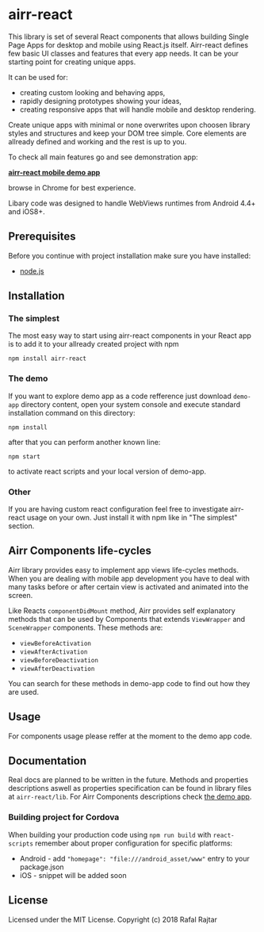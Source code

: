 # airr-react

This library is set of several React components that allows building Single Page Apps for desktop and mobile using React.js itself.
Airr-react defines few basic UI classes and features that every app needs.
It can be your starting point for creating unique apps.

It can be used for:

*   creating custom looking and behaving apps,
*   rapidly designing prototypes showing your ideas,
*   creating responsive apps that will handle mobile and desktop rendering.

Create unique apps with minimal or none overwrites upon choosen library styles and structures and keep your DOM tree simple.
Core elements are allready defined and working and the rest is up to you.

To check all main features go and see demonstration app:

**[airr-react mobile demo app](http://react.airr.pl)**

browse in Chrome for best experience.

Libary code was designed to handle WebViews runtimes from Android 4.4+ and iOS8+.

## Prerequisites

Before you continue with project installation make sure you have installed:

*   [node.js](https://nodejs.org/en/)

## Installation

### The simplest

The most easy way to start using airr-react components in your React app is to add it to your allready created project with npm

```
npm install airr-react
```

### The demo

If you want to explore demo app as a code refference just download `demo-app` directory content, open your system console and execute standard installation command on this directory:

```
npm install
```

after that you can perform another known line:

```
npm start
```

to activate react scripts and your local version of demo-app.

### Other

If you are having custom react configuration feel free to investigate airr-react usage on your own. Just install it with npm like in "The simplest" section.

## Airr Components life-cycles

Airr library provides easy to implement app views life-cycles methods.
When you are dealing with mobile app development you have to deal with many tasks before or after certain view is activated and animated into the screen.

Like Reacts `componentDidMount` method, Airr provides self explanatory methods that can be used by Components that extends `ViewWrapper` and `SceneWrapper` components. These methods are:

*   `viewBeforeActivation`
*   `viewAfterActivation`
*   `viewBeforeDeactivation`
*   `viewAfterDeactivation`

You can search for these methods in demo-app code to find out how they are used.

## Usage

For components usage please reffer at the moment to the demo app code.

## Documentation

Real docs are planned to be written in the future.
Methods and properties descriptions aswell as properties specification can be found in library files at `airr-react/lib`.
For Airr Components descriptions check [the demo app](http://react.airr.pl).

### Building project for Cordova

When building your production code using `npm run build` with `react-scripts` remember about proper configuration for specific platforms:

*   Android - add `"homepage": "file:///android_asset/www"` entry to your package.json
*   iOS - snippet will be added soon

## License

Licensed under the MIT License.
Copyright (c) 2018 Rafal Rajtar
